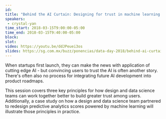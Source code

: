 ```yaml
---
id: 
title: "Behind the AI Curtain: Designing for trust in machine learning products"
speakers:
 - crystal-yan
time_start: 2018-03-15T9:00:00-05:00
time_end: 2018-03-15T9:40:00-05:00
block: 
slot: 
video: https://youtu.be/ddJPeuei3os
slides: https://sg.com.mx/buzz/ponencias/data-day-2018/behind-ai-curtain-designing-trust-machine-learning-products
---
```


When startups first launch, they can make the news with application of cutting edge AI - but convincing users to trust the AI is often another story. There's often also no process for integrating future AI development into product roadmaps.

This session covers three key principles for how design and data science teams can work together better to build greater trust among users. Additionally, a case study on how a design and data science team partnered to redesign predictive analytics scores powered by machine learning will illustrate those principles in practice.